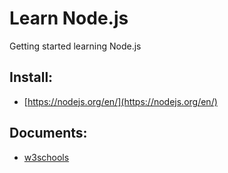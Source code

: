 # Learn Node.js
Getting started learning Node.js


## Install:
- [https://nodejs.org/en/](https://nodejs.org/en/)

## Documents:
- [w3schools](https://www.w3schools.com/js/default.asp)

